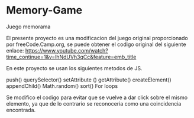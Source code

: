 # Memory-Game
Juego memorama

El presente proyecto es una modificacion del juego original proporcionado por freeCode.Camp.org,
se puede obtener el codigo original del siguiente enlace: https://www.youtube.com/watch?time_continue=1&v=lhNdUVh3qCc&feature=emb_title

En este proyecto se usan los siguientes metodos de JS.

push()
querySelector()
setAttribute ()
getAttribute()
createElement()
appendChild()
Math.random()
sort()
For loops

Se modifico el codigo para evitar que se vuelve a dar click sobre el mismo elemento, ya que de lo contrario se reconoceria como
una coincidencia encontrada.

